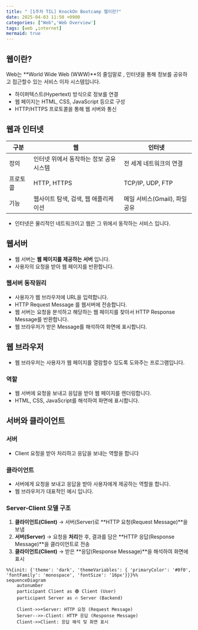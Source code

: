 ```yaml
---
title: " [1주차 TIL] KnockOn Bootcamp 웹이란?"
date: 2025-04-03 11:50 +0900
categories: ["Web",'Web Overview']
tags: [web ,internet]
mermaid: true
---
```

## 웹이란?
Web는 **World Wide Web (WWW)**의 줄임말로 , 인터넷을 통해 정보를 공유하고 접근할수 있는 서비스 이자 시스템입니다. 

- 하이퍼텍스트(Hypertext) 방식으로 정보를 연결
- 웹 페이지는 HTML, CSS, JavaScript 등으로 구성
- HTTP/HTTPS 프로토콜을 통해 웹 서버와 통신

## 웹과 인터넷

|구분|웹|인터넷|
|-|---|----|	
|정의|인터넷 위에서 동작하는 정보 공유 시스템|전 세계 네트워크의 연결|	
|프로토콜|HTTP, HTTPS | TCP/IP, UDP, FTP | 
|기능|웹사이트 탐색, 검색, 웹 애플리케이션|메일 서비스(Gmail), 파일 공유|

- 인터넷은 물리적인 네트워크이고 웹은 그 위에서 동작하는 서비스 입니다.

## 웹서버

- 웹 서버는 **웹 페이지를 제공하는 서버** 입니다.
- 사용자의 요청을 받아 웹 페이지를 반환합니다.

### 웹서버 동작원리

- 사용자가 웹 브라우저에 URL을 입력합니다.
- HTTP Request Message 를 웹서버에 전송합니다.
- 웹 서버는 요청을 분석하고 해당하는 웹 페이지를 찾아서 HTTP Response Message를 반환합니다.
- 웹 브라우저가 받은 Message를 해석하여 화면에 표시합니다.

## 웹 브라우저

- 웹 브라우저는 사용자가 웹 페이지를 열람할수 있도록 도와주는 프로그램입니다.

### 역할

- 웹 서버에 요청을 보내고 응답을 받아 웹 페이지를 렌더링합니다.
- HTML, CSS, JavaScript를 해석하여 화면에 표시합니다.


## 서버와 클라이언트

### 서버
- Client 요청을 받아 처리하고 응답을 보내는 역할을 합니다
### 클라이언트
- 서버에게 요청을 보내고 응답을 받아 사용자에게 제공하는 역할을 합니다. 
- 웹 브라우저가 대표적인 예시 입니다.

### Server-Client 모델 구조

1. **클라이언트(Client)** → 서버(Server)로 **HTTP 요청(Request Message)**을 보냄  
2. **서버(Server)** → 요청을 **처리**한 후, 결과를 담은 **HTTP 응답(Response Message)**을 클라이언트로 전송  
3. **클라이언트(Client)** → 받은 **응답(Response Message)**을 해석하여 화면에 표시  

```mermaid
%%{init: {'theme': 'dark', 'themeVariables': { 'primaryColor': '#0f0', 'fontFamily': 'monospace', 'fontSize': '16px'}}}%%
sequenceDiagram
    autonumber
    participant Client as 🟢 Client (User)
    participant Server as 🔥 Server (Backend)

    Client->>+Server: HTTP 요청 (Request Message)
    Server-->>-Client: HTTP 응답 (Response Message)
    Client->>Client: 응답 해석 및 화면 표시

    


```